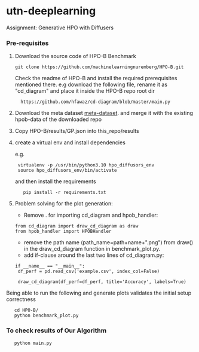 # utn-deeplearning
Assignment: Generative HPO with Diffusers

### Pre-requisites

1. Download the source code of HPO-B Benchmark
    ```shell
    git clone https://github.com/machinelearningnuremberg/HPO-B.git
    ```
    Check the readme of HPO-B and install the required prerequisites mentioned there.
    e.g download the following file, rename it as "cd_diagram" and place it inside the HPO-B repo root dir
    ```shell
      https://github.com/hfawaz/cd-diagram/blob/master/main.py
    ```
2. Download the meta dataset
   [meta-dataset](https://rewind.tf.uni-freiburg.de/index.php/s/xdrJQPCTNi2zbfL/download/hpob-data.zip).
   and merge it with the existing hpob-data of the downloaded repo
3. Copy HPO-B/results/GP.json into this_repo/results
4. create a virtual env and install dependencies
   
   e.g.
   ```shell
    virtualenv -p /usr/bin/python3.10 hpo_diffusors_env
    source hpo_diffusors_env/bin/activate
    ```
   and then install the requirements
   ```shell
      pip install -r requirements.txt
   ```
   
5. Problem solving for the plot generation:
   - Remove . for importing cd_diagram and hpob_handler:
   ```code
   from cd_diagram import draw_cd_diagram as draw
   from hpob_handler import HPOBHandler
   ```
   - remove the path name (path_name=path+name+".png") from draw() in the draw_cd_diagram function in benchmark_plot.py.
   - add if-clause around the last two lines of cd_diagram.py:
   ```code
   if __name__ == "__main__":
    df_perf = pd.read_csv('example.csv', index_col=False)

    draw_cd_diagram(df_perf=df_perf, title='Accuracy', labels=True)
    ```

Being able to run the following and generate plots validates the initial setup correctness
```shell
   cd HPO-B/
   python benchmark_plot.py
```
### To check results of Our Algorithm 

```python
   python main.py
```
